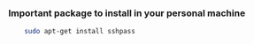 ### Important package to install in your personal machine

```bash
    sudo apt-get install sshpass
```